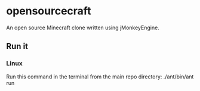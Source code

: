 # opensourcecraft
An open source Minecraft clone written using jMonkeyEngine.

## Run it
### Linux
Run this command in the terminal from the main repo directory:
./ant/bin/ant run
